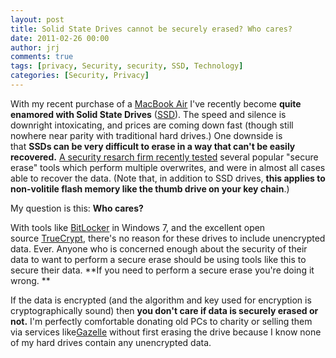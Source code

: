 ```yaml
---
layout: post
title: Solid State Drives cannot be securely erased? Who cares?
date: 2011-02-26 00:00
author: jrj
comments: true
tags: [privacy, Security, security, SSD, Technology]
categories: [Security, Privacy]
---
```

With my recent purchase of a <a href="http://www.apple.com/macbookair/" target="_blank">MacBook Air</a> I've recently become **quite enamored with Solid State Drives** (<a href="http://en.wikipedia.org/wiki/Solid-state_drive" target="_blank">SSD</a>). The speed and silence is downright intoxicating, and prices are coming down fast (though still nowhere near parity with traditional hard drives.) One downside is that **SSDs can be very difficult to erase in a way that can't be easily recovered.** <a href="http://www.infoworld.com/t/solid-state-drives/flash-based-solid-state-drives-nearly-impossible-erase-263?page=0,0" target="_blank">A security resarch firm recently tested</a> several popular "secure erase" tools which perform multiple overwrites, and were in almost all cases able to recover the data. (Note that, in addition to SSD drives, **this applies to non-volitile flash memory like the thumb drive on your key chain**.)

My question is this: **Who cares?**

With tools like <a href="http://www.microsoft.com/windows/windows-7/features/bitlocker.aspx" target="_blank">BitLocker</a> in Windows 7, and the excellent open source <a href="http://www.truecrypt.org/" target="_blank">TrueCrypt</a>, there's no reason for these drives to include unencrypted data. Ever. Anyone who is concerned enough about the security of their data to want to perform a secure erase should be using tools like this to secure their data. **If you need to perform a secure erase you're doing it wrong. **

If the data is encrypted (and the algorithm and key used for encryption is cryptographically sound) then **you don't care if data is securely erased or not.** I'm perfectly comfortable donating old PCs to charity or selling them via services like<a href="http://www.gazelle.com/" target="_blank">Gazelle</a> without first erasing the drive because I know none of my hard drives contain any unencrypted data.
